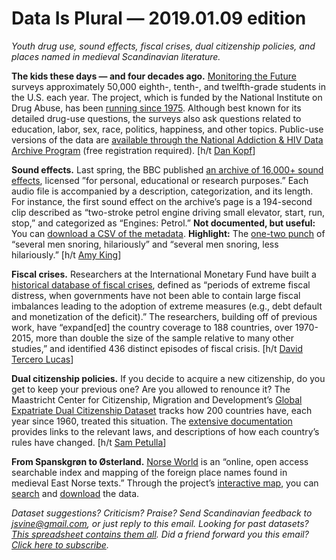 Data Is Plural — 2019.01.09 edition
===================================

*Youth drug use, sound effects, fiscal crises, dual citizenship policies, and places named in medieval Scandinavian literature.*


__The kids these days — and four decades ago.__ [Monitoring the Future](http://www.monitoringthefuture.org/) surveys approximately 50,000 eighth-, tenth-, and twelfth-grade students in the U.S. each year. The project, which is funded by the National Institute on Drug Abuse, has been [running since 1975](http://www.monitoringthefuture.org/purpose.html). Although best known for its detailed drug-use questions, the surveys also ask questions related to education, labor, sex, race, politics, happiness, and other topics. Public-use versions of the data are [available through the National Addiction & HIV Data Archive Program](https://www.icpsr.umich.edu/icpsrweb/NAHDAP/series/35?start=0&SERIESQ=35&ARCHIVE=NAHDAP&sort=DATEUPDATED%20desc&rows=50) (free registration required). [h/t [Dan Kopf](https://twitter.com/dkopf)]


__Sound effects.__ Last spring, the BBC published [an archive of 16,000+ sound effects](http://bbcsfx.acropolis.org.uk/), licensed ”for personal, educational or research purposes.” Each audio file is accompanied by a description, categorization, and its length. For instance, the first sound effect on the archive’s page is a 194-second clip described as “two-stroke petrol engine driving small elevator, start, run, stop,” and categorized as “Engines: Petrol.” __Not documented, but useful:__ You can [download a CSV of the metadata](http://bbcsfx.acropolis.org.uk/assets/BBCSoundEffects.csv). __Highlight:__ The [one-two punch](http://bbcsfx.acropolis.org.uk/?q=hilariously) of “several men snoring, hilariously” and “several men snoring, less hilariously.” [h/t [Amy King](https://twitter.com/sephiramy/status/1080887893265068032)]


__Fiscal crises.__ Researchers at the International Monetary Fund have built a [historical database of fiscal crises](https://www.imf.org/en/Publications/WP/Issues/2017/04/03/Fiscal-Crises-44795), defined as “periods of extreme fiscal distress, when governments have not been able to contain large fiscal imbalances leading to the adoption of extreme measures (e.g., debt default and monetization of the deficit).” The researchers, building off of previous work, have “expand[ed] the country coverage to 188 countries, over 1970-2015, more than double the size of the sample relative to many other studies,” and identified 436 distinct episodes of fiscal crisis. [h/t [David Tercero Lucas](https://twitter.com/David_III_L/status/1079827591685652480)]


__Dual citizenship policies.__ If you decide to acquire a new citizenship, do you get to keep your previous one? Are you allowed to renounce it? The Maastricht Center for Citizenship, Migration and Development’s [Global Expatriate Dual Citizenship Dataset](https://macimide.maastrichtuniversity.nl/dual-cit-database/) tracks how 200 countries have, each year since 1960, treated this situation. The [extensive documentation](https://dataverse.harvard.edu/dataset.xhtml?persistentId=doi:10.7910/DVN/TTMZ08) provides links to the relevant laws, and descriptions of how each country’s rules have changed. [h/t [Sam Petulla](https://twitter.com/spetulla)]


__From Spanskgrøn to Østerland.__ [Norse World](https://www.uu.se/en/research/infrastructure/norseworld/) is an “online, open access searchable index and mapping of the foreign place names found in medieval East Norse texts.” Through the project’s [interactive map](https://norseworld.nordiska.uu.se/index.php), you can [search](https://www.uu.se/en/research/infrastructure/norseworld/using-norse-world/search-and-filters) and [download](https://www.uu.se/en/research/infrastructure/norseworld/using-norse-world/exporting-the-data) the data.


*Dataset suggestions? Criticism? Praise? Send Scandinavian feedback to <jsvine@gmail.com>, or just reply to this email. Looking for past datasets? [This spreadsheet contains them all](https://docs.google.com/spreadsheets/d/1wZhPLMCHKJvwOkP4juclhjFgqIY8fQFMemwKL2c64vk). Did a friend forward you this email? [Click here to subscribe](https://tinyletter.com/data-is-plural).*